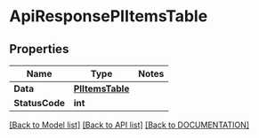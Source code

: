 # ApiResponsePIItemsTable

## Properties
Name | Type | Notes
------------ | ------------- | -------------
**Data** | **[**PIItemsTable**](../Model/PIItemsTable.md)**
**StatusCode** | **int**

[[Back to Model list]](../../DOCUMENTATION.md#documentation-for-models) [[Back to API list]](../../DOCUMENTATION.md#documentation-for-api-endpoints) [[Back to DOCUMENTATION]](../../DOCUMENTATION.md)
